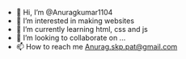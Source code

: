 - 👋 Hi, I’m @Anuragkumar1104
- 👀 I’m interested in making websites
- 🌱 I’m currently learning html, css and js
- 💞️ I’m looking to collaborate on ...
- 📫 How to reach me Anurag.skp.pat@gmail.com

<!---
Anuragkumar1104/Anuragkumar1104 is a ✨ special ✨ repository because its `README.md` (this file) appears on your GitHub profile.
You can click the Preview link to take a look at your changes.
--->
